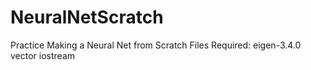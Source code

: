 # NeuralNetScratch
Practice Making a Neural Net from Scratch
Files Required:
  eigen-3.4.0
  vector
  iostream
